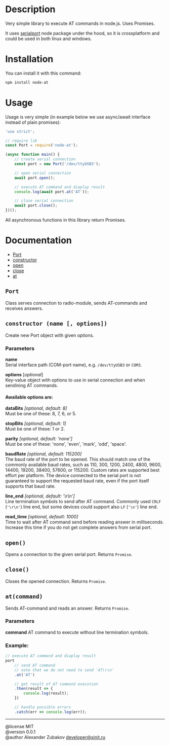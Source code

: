 # Description

Very simple library to execute AT commands in node.js. Uses Promises.

It uses [serialport](https://www.npmjs.com/package/serialport) node package under the hood, so it is crossplatform and could be used in both linux and windows.

# Installation

You can install it with this command:
```bash
npm install node-at
```


# Usage

Usage is very simple (in example below we use async/await interface instead of plain promises):

```JavaScript
'use strict';

// require lib
const Port = require('node-at');

(async function main() {
    // create serial connection
    const port = new Port('/dev/ttyUSB3');

    // open serial connection
    await port.open();

    // execute AT command and diaplay result
    console.log(await port.at('AT'));

    // close serial connection
    await port.close();
})();
```

All asynchronous functions in this library return Promises.


# Documentation
- [Port](#port)
- [constructor](#constructor-name--options)
- [open](#open)
- [close](#close)
- [at](#atcommand)

## `Port`
Class serves connection to radio-module, sends AT-commands and receives answers.

## `constructor (name [, options])`
Create new Port object with given options.

### Parameters
**name**<br>
Serial interface path (COM-port name), e.g. `/dev/ttyUSB3` or `COM3`.

**options** [*optional*]<br>
Key-value object with options to use in serial connection and when sendining AT commands.

#### Awailable options are:
**dataBits** *[optional, default: 8]*<br>
Must be one of these: 8, 7, 6, or 5.

**stopBits** *[optional, default: 1]*<br>
Must be one of these: 1 or 2.

**parity** *[optional, default: 'none']*<br>
Must be one of these: 'none', 'even', 'mark', 'odd', 'space'.

**baudRate** *[optional, default: 115200]*<br>
The baud rate of the port to be opened. This should match one of the commonly available baud rates, such as 110, 300, 1200, 2400, 4800, 9600, 14400, 19200, 38400, 57600, or 115200. Custom rates are supported best effort per platform. The device connected to the serial port is not guaranteed to support the requested baud rate, even if the port itself supports that baud rate.

**line_end** *[optional, default: '\r\n']*<br>
Line termination symbols to send after AT command. Commonly used `CRLF` (`'\r\n'`) line end, but some devices could support also `LF` (`'\n'`) line end.

**read_time** *[optional, default: 1000]*<br>
Time to wait after AT command send before reading answer in milliseconds. Increase this time if you do not get complete answers from serial port.


## `open()`
Opens a connection to the given serial port. Returns `Promise`.


## `close()`
Closes the opened connection. Returns `Promise`.


## `at(command)`
Sends AT-command and reads an answer. Returns `Promise`.

### Parameters
**command**
AT command to execute without line termination symbols.

### Example:
```JavaScript
// execute AT command and diaplay result
port
    // send AT command
    // note that we do not need to send 'AT\r\n'
    .at('AT')

    // get result of AT command execution
    .then(result => {
        console.log(result);
    })

    // handle possible errors
    .catch(err => console.log(err));
```

***

@license MIT<br>
@version 0.0.1<br>
@author Alexander Zubakov <developer@xinit.ru>
